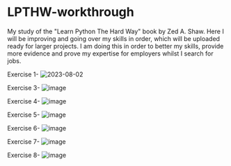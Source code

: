 # LPTHW-workthrough
My study of the "Learn Python The Hard Way" book by Zed A. Shaw. Here I will be improving and going over my skills in order, which will be uploaded ready for larger projects. I am doing this in order to better my skills, provide more evidence and prove my expertise for employers whilst I search for jobs.

Exercise 1- ![2023-08-02](https://github.com/OllieMountier/LPTHW-workthrough/assets/116648304/79b71f97-e50e-43c3-bd79-3e9536ee2c5c)

Exercise 3- ![image](https://github.com/OllieMountier/LPTHW-workthrough/assets/116648304/594879f7-cfb6-44d2-84fe-9df37a1ed494)

Exercise 4- ![image](https://github.com/OllieMountier/LPTHW-workthrough/assets/116648304/da4ba337-ab0c-4529-8797-fcee04f664ff)

Exercise 5- ![image](https://github.com/OllieMountier/LPTHW-workthrough/assets/116648304/d975a91f-ac83-4b6f-ae57-17dc342b7ebc)

Exercise 6- ![image](https://github.com/OllieMountier/LPTHW-workthrough/assets/116648304/73616284-a935-44b9-bc06-ec1770bb20f9)

Exercise 7- ![image](https://github.com/OllieMountier/LPTHW-workthrough/assets/116648304/2aff8a3a-46aa-4fe2-92f6-bda4c58b7ade)

Exercise 8- ![image](https://github.com/OllieMountier/LPTHW-workthrough/assets/116648304/7ed151f0-213d-48c1-8e55-a6b8f5e30f36)

